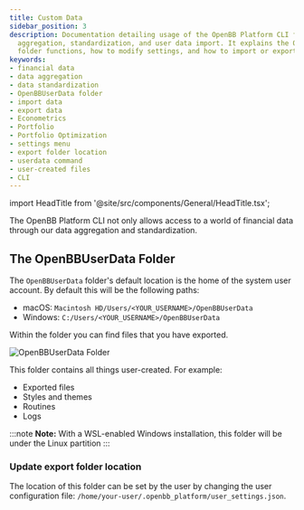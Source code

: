 ```yaml
---
title: Custom Data
sidebar_position: 3
description: Documentation detailing usage of the OpenBB Platform CLI for financial data
  aggregation, standardization, and user data import. It explains the OpenBBUserData
  folder functions, how to modify settings, and how to import or export user data.
keywords:
- financial data
- data aggregation
- data standardization
- OpenBBUserData folder
- import data
- export data
- Econometrics
- Portfolio
- Portfolio Optimization
- settings menu
- export folder location
- userdata command
- user-created files
- CLI
---
```


import HeadTitle from '@site/src/components/General/HeadTitle.tsx';

<HeadTitle title="Custom Data - Data - Usage | OpenBB Platform CLI Docs" />

The OpenBB Platform CLI not only allows access to a world of financial data through our data aggregation and standardization.

## The OpenBBUserData Folder

The `OpenBBUserData` folder's default location is the home of the system user account. By default this will be the following paths:
- macOS: `Macintosh HD/Users/<YOUR_USERNAME>/OpenBBUserData`
- Windows: `C:/Users/<YOUR_USERNAME>/OpenBBUserData`

Within the folder you can find files that you have exported.

![OpenBBUserData Folder](https://user-images.githubusercontent.com/85772166/195742985-19f0e420-d8f7-4fea-a145-a0243b8f2ddc.png)

This folder contains all things user-created. For example:

- Exported files
- Styles and themes
- Routines
- Logs

:::note
**Note:** With a WSL-enabled Windows installation, this folder will be under the Linux partition
:::

### Update export folder location

The location of this folder can be set by the user by changing the user configuration file: `/home/your-user/.openbb_platform/user_settings.json`.
